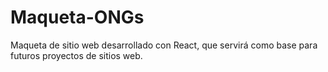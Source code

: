 # Maqueta-ONGs
Maqueta de sitio web desarrollado con React, que servirá como base para futuros proyectos de sitios web.
